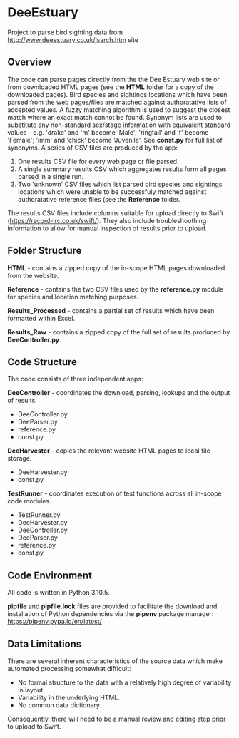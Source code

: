 # DeeEstuary
Project to parse bird sighting data from http://www.deeestuary.co.uk/lsarch.htm site

## Overview
The code can parse pages directly from the the Dee Estuary web site or from downloaded HTML pages (see the **HTML** folder for a copy of the downloaded pages).
Bird species and sightings locations which have been parsed from the web pages/files are matched against authoratative lists of accepted values. A fuzzy matching algorithm is used to suggest the closest match where an exact match cannot be found.
Synonym lists are used to substitute any non-standard sex/stage information with equivalent standard values - e.g. 'drake' and 'm' become 'Male'; 'ringtail' and 'f' become 'Female'; 'imm' and 'chick' become 'Juvenile'. See **const.py** for full list of synonyms.
A series of CSV files are produced by the app:
1. One results CSV file for every web page or file parsed.
2. A single summary results CSV which aggregates results form all pages parsed in a single run.
3. Two 'unknown' CSV files which list parsed bird species and sightings locations which were unable to be successfuly matched against authoratative reference files (see the **Reference** folder.

The results CSV files include columns suitable for upload directly to Swift (https://record-lrc.co.uk/swift/). They also include troubleshoothing information to allow for manual inspection of results prior to upload.

## Folder Structure
**HTML** - contains a zipped copy of the in-scope HTML pages downloaded from the website.

**Reference** - contains the two CSV files used by the **reference.py** module for species and location matching purposes.

**Results_Processed** - contains a partial set of results which have been formatted within Excel.

**Results_Raw** - contains a zipped copy of the full set of results produced by **DeeController.py**.

## Code Structure
The code consists of three independent apps:

**DeeController** - coordinates the download, parsing, lookups and the output of results.
- DeeController.py
- DeeParser.py
- reference.py
- const.py

**DeeHarvester** - copies the relevant website HTML pages to local file storage.
- DeeHarvester.py
- const.py

**TestRunner** - coordinates execution of test functions across all in-scope code modules.
- TestRunner.py
- DeeHarvester.py
- DeeController.py
- DeeParser.py
- reference.py
- const.py

## Code Environment
All code is written in Python 3.10.5.

**pipfile** and **pipfile.lock** files are provided to facilitate the download and installation of Python dependencies via the **pipenv** package manager: https://pipenv.pypa.io/en/latest/

## Data Limitations
There are several inherent characteristics of the source data which make automated processing somewhat difficult:
- No formal structure to the data with a relatively high degree of variability in layout.
- Variability in the underlying HTML.
- No common data dictionary.

Consequently, there will need to be a manual review and editing step prior to upload to Swift.
